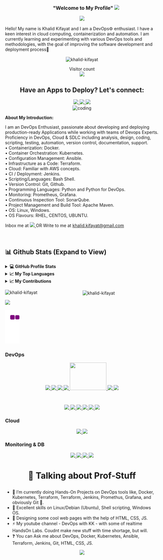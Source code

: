 
<p align="center">
 <img src="(https://github.com/khalid-kifayat/khalid-kifayat/assets/78950897/161bfd74-7b0b-4226-9c06-b5204f530807)" alt "Hi">
 
 <h3 align="center">
  &nbsp;&nbsp;&nbsp;&nbsp;&nbsp;&nbsp;&nbsp;"Welcome to My Profile" 
  <img src="https://media.giphy.com/media/hvRJCLFzcasrR4ia7z/giphy.gif" width="35">
</h3>

</p>

<p align="center">
<!--   <a href="https://github.com/DenverCoder1/readme-typing-svg"> -->
    <img src="https://readme-typing-svg.herokuapp.com?color=4974a5&width=380&height=55&lines=DevOps+Enthusiast;Always+Learning+New+Things;Empowering+Others;Nice+To+Meet+You+...&center=true"></a>

</p>

Hello! My name is Khalid Kifayat and I am a DevOps⚙️ enthusiast. I have a keen interest in cloud computing, containerization and automation. I am currently learning and experimenting with various DevOps tools and methodologies, with the goal of improving the software development and deployment process🤖

<p align="center"><img align="center" src="https://github-readme-streak-stats.herokuapp.com/?user=khalid-kifayat&theme=algolia" alt="khalid-kifayat" /></p>

<p align="center"> 
  Visitor count <br>
  <img src="https://profile-counter.glitch.me/khalid-kifayat/count.svg" />
</p>



<h2 align="center" >Have an Apps to Deploy? Let's connect:</h2>


<div  align="center" gap="20px">
<a href="https://www.linkedin.com/in/khalid-kifayat/">
<img width="70px" src="https://user-images.githubusercontent.com/60597290/152035581-a7c6c0c3-65c3-4160-89c0-e90ddc1e8d4e.png" />
</a>

 <a href="https://youtube.com/@dwkk">
<img  width="70px" src="https://user-images.githubusercontent.com/60597290/152035929-b7f75d38-e1c2-4325-a97e-7b934b8534e2.png" />
</a>

<a href="https://github.com/khalid-kifayat">
<img  width="70px" src="https://user-images.githubusercontent.com/25181517/192108374-8da61ba1-99ec-41d7-80b8-fb2f7c0a4948.png" />
</a>
</div>

<div  align="center">
<img align="center" alt="coding" width="800" src="https://www.digitalonus.com/wp-content/uploads/2019/07/DOU-GIF4.gif">
</div>

**About My Introduction:**

I am an DevOps Enthusiast, passionate about developing and deploying production-ready Applications while working with teams of Devops Experts. Proficiency in DevOps, Cloud & SDLC including analysis, design, coding, scripting, testing, automation, version control, documentation, support.<br>
• Containerization: Docker.<br>
• Container Orchestration: Kubernetes.<br>
• Configuration Management: Ansible.<br>
• Infrastructure as a Code: Terraform.<br>
• Cloud: Familiar with AWS concepts.<br>
• CI / Deployment: Jenkins.<br>
• Scripting/Languages: Bash Shell.<br>
• Version Control: Git, Github.<br>
• Programming Languages: Python and Python for DevOps.<br>
• Monitoring: Prometheus, Grafana.<br>
• Continuous Inspection Tool: SonarQube.<br>
• Project Management and Build Tool: Apache Maven.<br> 
• OS: Linux, Windows.<br>
• OS Flavours: RHEL, CENTOS, UBUNTU.<br>

Inbox me at <a href="https://www.linkedin.com/in/khalid-kifayat/">
<img width="30px" src="https://img.shields.io/badge/-%2312100E.svg?&logo=linkedin&logoColor=white" />
</a> OR Write to me at khalid.kifayat@gmail.com<br>
<br >
<br />

## 📊 Github Stats (Expand to View) 
  
 <details>
  <summary><b>💻 GitHub Profile Stats</b></summary>
   
<p>&nbsp;<img align="center" src="http://github-profile-summary-cards.vercel.app/api/cards/stats?username=khalid-kifayat&theme=2077" alt="khalid-kifayat" /></p>

</details>

  <details>
  <summary><b>📈 My Top Languages</b></summary>

<p><img align="left" src="http://github-profile-summary-cards.vercel.app/api/cards/repos-per-language?username=khalid-kifayat&theme=aura" alt="khalid-kifayat" 
  <p><img align="center" src="http://github-profile-summary-cards.vercel.app/api/cards/most-commit-language?username=khalid-kifayat&theme=aura" alt="khalid-kifayat" /></p>
</details> 

  </details>
    <details>
  <summary><b>📈 My Contributions</b></summary>
   
<p>&nbsp;<img align="center" src="http://github-profile-summary-cards.vercel.app/api/cards/profile-details?username=khalid-kifayat&theme=great_gatsby" alt="khalid-kifayat" /></p>
 

</details>


<p align="center"><img align="left" src="https://github-readme-stats.vercel.app/api/top-langs?username=khalid-kifayat&show_icons=true&locale=en&layout=compact" alt="khalid-kifayat" /></p>

<p align="center">&nbsp;<img align="center" src="https://github-readme-stats.vercel.app/api?username=khalid-kifayat&show_icons=true&locale=en" alt="khalid-kifayat" /></p>

<p align="center">
	
  [![](https://github-readme-activity-graph.cyclic.app/graph?username=khalid-kifayat&theme=react-dark)](https://github.com/khalid-kifayat/github-readme-activity-graph)
</p>

![snake gif](https://github.com/khalid-kifayat/khalid-kifayat/blob/output/github-contribution-grid-snake.gif)

### DevOps

<p align="center">
<a href="https://www.linux.org/" target="_blank" >
    <img src="https://www.vectorlogo.zone/logos/linux/linux-icon.svg"  height="90" />
  </a>
   <a href="https://aws.amazon.com/" target="_blank" >
    <img src="https://www.vectorlogo.zone/logos/amazon_aws/amazon_aws-icon.svg"  height="90" />
  </a>
  </a>
  <a href="https://kubernetes.io/" target="_blank" >
    <img src="https://raw.githubusercontent.com/itsksaurabh/itsksaurabh/master/assets/k8s.gif"  height="90" />
  </a>
  <a href="https://docs.gitlab.com/ee/ci/" target="_blank" >
    <img src="https://raw.githubusercontent.com/itsksaurabh/itsksaurabh/master/assets/cicd.gif"  height="90" />
  </a>
  <a href="https://www.terraform.io/" target="_blank" >
    <img src="https://raw.githubusercontent.com/itsksaurabh/itsksaurabh/master/assets/terraform.gif" height="90" width="120" />
  </a>
   </a>
    <a href="https://www.jenkins.io/" target="_blank" >
    <img src="https://raw.githubusercontent.com/DARK-art108/ItsRitesh/master/assets/ll.png" height="110" />
  </a>
  <a href="https://www.ansible.com/" target="_blank" >
    <img src="https://www.vectorlogo.zone/logos/ansible/ansible-icon.svg"  height="90" />
  </a>
 </p> 
<br>
<p align="center">
  <a href="https://python.org/" target="_blank" >
    <img src="https://media1.giphy.com/media/KAq5w47R9rmTuvWOWa/giphy.gif"  height="90" />
  </a>
  <a href="https://www.docker.com/" target="_blank" >
    <img src="https://raw.githubusercontent.com/itsksaurabh/itsksaurabh/master/assets/docker.gif"  height="90" /> 
  </a>
  
  <a href="https://www.djangoproject.com/" target="_blank" >
    <img src="https://www.edgica.com/wp-content/files/django-logo-big.jpg"  height="90" /> 
  </a>
  
  <a href="https://docs.gitlab.com/ee/ci/" target="_blank" >
    <img src="https://raw.githubusercontent.com/itsksaurabh/itsksaurabh/master/assets/cicd.gif"  height="90" />
  </a>
  <a href="https://grpc.io/" target="_blank" >
    <img src="https://raw.githubusercontent.com/itsksaurabh/itsksaurabh/master/assets/grpc.gif"  height="90" />
  </a>
  <a href="https://www.w3.org/wiki/The_web_standards_model_-_HTML_CSS_and_JavaScript" target="_blank" >
    <img src="https://raw.githubusercontent.com/itsksaurabh/itsksaurabh/master/assets/html-css-js.png" height="90" />
  </a>
 </p>
  
### Cloud
  
 <p align="center">
  <a href="https://aws.amazon.com/" target="_blank" >
    <img src="https://raw.githubusercontent.com/itsksaurabh/itsksaurabh/master/assets/aws.gif"  height="120" />
  </a>
  <a href="https://m.do.co/c/3bc2250b7076" target="_blank" >
    <img src="https://raw.githubusercontent.com/itsksaurabh/itsksaurabh/master/assets/do.gif"  height="120" />
  </a> 
 </p>
  
### Monitoring & DB
  
  <p align="center">
  <a href="https://prometheus.io/" target="_blank" >
    <img src="https://raw.githubusercontent.com/itsksaurabh/itsksaurabh/master/assets/prometheus.gif" height="90" />
  </a>
  <a href="https://www.influxdata.com/" target="_blank" >
    <img src="https://raw.githubusercontent.com/itsksaurabh/itsksaurabh/master/assets/influxdata.gif" height="90" />
  </a>
    <a href="https://www.postgresql.org" target="_blank" >
    <img src="https://www.postgresql.org/media/img/about/press/elephant.png" height="90" />
  </a>
  </a>
    <a href="https://www.mongodb.com/" target="_blank" >
    <img src="https://www.logolynx.com/images/logolynx/cf/cf72126a3551b816d617a06ffb01388b.png" height="90" />
  </a>
  
</p>
</div>
<p align="center">

<h1 align="center">
 
 👋 Talking about Prof-Stuff

</h1>
 
 </p>

- 👀 I’m currently doing Hands-On Projects on DevOps tools like, Docker, Kubernetes, Terraform, Terraform, Jenkins, Promethus, Grafana,  and obviously Git 🤠.
- 🌱 Excellent skills on Linux/Debian (Ubuntu), Shell scripting, Windows OS.                                                                                           
- 👯 Designing some cool web pages with the help of HTML, CSS, JS.
- ⚡️ My youtube channel - DevOps with KK - with some of realtime HandsOn Labs. Coudnt make new stuff with time shortage, but will.
- ❓  You can Ask me about DevOps, Docker, Kubernetes, Ansible, Terraform, Jenkins, Git, HTML, CSS, JS.

<p align="center">                                                                                              
<img src="https://liveimages.algoworks.com/new-algoworks/wp-content/uploads/2022/04/21121916/gif-integration-deployment-min.gif"></img>
</p>

